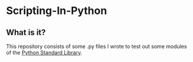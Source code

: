 # Scripting-In-Python
## What is it?
This repository consists of some .py files I wrote to test out some modules of the [Python Standard Library](https://docs.python.org/3/library/).
